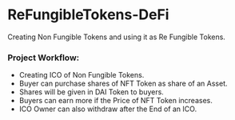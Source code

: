# ReFungibleTokens-DeFi
Creating Non Fungible Tokens and using it as Re Fungible Tokens.

### Project Workflow:
- Creating ICO of Non Fungible Tokens.
- Buyer can purchase shares of NFT Token as share of an Asset.
- Shares will be given in DAI Token to buyers.
- Buyers can earn more if the Price of NFT Token increases.
- ICO Owner can also withdraw after the End of an ICO.
